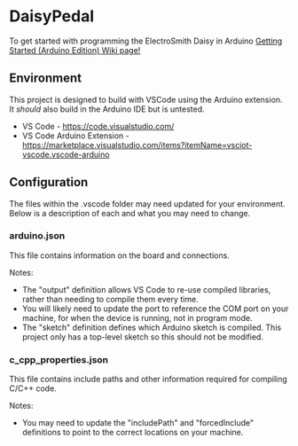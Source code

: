 # DaisyPedal

To get started with programming the ElectroSmith Daisy in Arduino [Getting Started (Arduino Edition) Wiki page!](https://github.com/electro-smith/DaisyWiki/wiki/1a.-Getting-Started-(Arduino-Edition))

## Environment

This project is designed to build with VSCode using the Arduino extension.  It _should_ also build in the Arduino IDE but is untested.

* VS Code - https://code.visualstudio.com/
* VS Code Arduino Extension - https://marketplace.visualstudio.com/items?itemName=vsciot-vscode.vscode-arduino

## Configuration

The files within the .vscode folder may need updated for your environment.  Below is a description of each and what you may need to change.

### arduino.json

This file contains information on the board and connections.

Notes:
* The "output" definition allows VS Code to re-use compiled libraries, rather than needing to compile them every time.
* You will likely need to update the port to reference the COM port on your machine, for when the device is running, not in program mode.
* The "sketch" definition defines which Arduino sketch is compiled.  This project only has a top-level sketch so this should not be modified.

### c_cpp_properties.json

This file contains include paths and other information required for compiling C/C++ code.

Notes:
* You may need to update the "includePath" and "forcedInclude" definitions to point to the correct locations on your machine.

